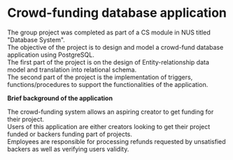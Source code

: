 Crowd-funding database application
================================

The group project was completed as part of a CS module in NUS titled "Database System".\
The objective of the project is to design and model a crowd-fund database application using PostgreSQL.\
The first part of the project is on the design of Entity-relationship data model and translation into relational schema.\
The second part of the project is the implementation of triggers, functions/procedures to support the functionalities of the application.

**Brief background of the application**

The crowd-funding system allows an aspiring creator to get funding for their project.\
Users of this application are either creators looking to get their project funded or backers funding part of projects.\
Employees are responsible for processing refunds requested by unsatisfied backers as well as verifying users validity.
